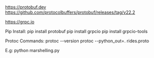 https://protobuf.dev
https://github.com/protocolbuffers/protobuf/releases/tag/v22.2

https://grpc.io

Pip Install:
pip install protobuf
pip install grpcio
pip install grpcio-tools

Protoc Commands:
protoc --version
protoc --python_out=. rides.proto

E.g: python marshelling.py
